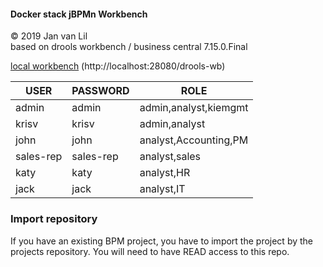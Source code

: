 #### Docker stack jBPMn Workbench

&copy; 2019 Jan van Lil  
based on drools workbench / business central 7.15.0.Final

[local workbench](http://localhost:28080/drools-wb/kie-wb.jsp)
(http://localhost:28080/drools-wb)

|USER        |PASSWORD    |ROLE    |
| ---------- |------------|-----------|
|admin       |admin       |admin,analyst,kiemgmt
|krisv       |krisv       |admin,analyst
|john        |john        |analyst,Accounting,PM
|sales-rep   |sales-rep   |analyst,sales
|katy        |katy        |analyst,HR
|jack        |jack        |analyst,IT

### Import repository
If you have an existing BPM project, you have to import the project by the projects repository. You will need to have READ access to this repo.

